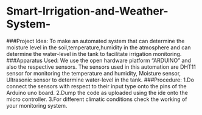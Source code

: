 # Smart-Irrigation-and-Weather-System-
###Project Idea:
To make an automated system that can determine the moisture level in the soil,temperature,humidity in the atmosphere and can determine the water-level in the tank to facilitate irrigation monitoring.
###Apparatus Used:
We use the open hardware platform “ARDUINO” and also the respective sensors. The sensors used in this automation are DHT11 sensor for monitoring the temperature and humidity, Moisture sensor, Ultrasonic sensor to determine water-level in the tank.
###Procedure:
1.Do connect the sensors with respect to their input type onto the pins of the Arduino uno board.
2.Dump the code as uploaded using the ide onto the micro controller.
3.For different climatic conditions check the working of your monitoring system.
